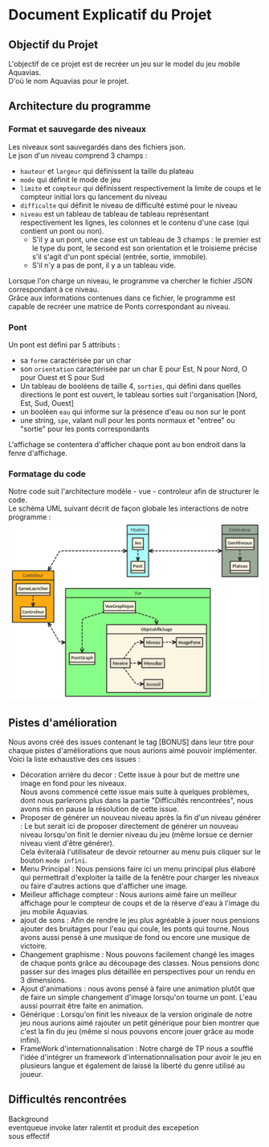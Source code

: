 # Document Explicatif du Projet

## Objectif du Projet
  
L'objectif de ce projet est de recréer un jeu sur le model du jeu mobile Aquavias.  
D'où le nom Aquavias pour le projet.  

## Architecture du programme

### Format et sauvegarde des niveaux
Les niveaux sont sauvegardés dans des fichiers json.  
Le json d'un niveau comprend 3 champs :  
  * `hauteur` et `largeur` qui définissent la taille du plateau  
  * `mode` qui définit le mode de jeu  
  * `limite` et `compteur` qui définissent respectivement la limite de coups et le compteur initial lors qu lancement du niveau  
  * `difficulte` qui définit le niveau de difficulté estimé pour le niveau  
  * `niveau` est un tableau de tableau de tableau représentant respectivement les lignes, les colonnes et le contenu d'une case (qui contient un pont ou non).  
    * S'il y a un pont, une case est un tableau de 3 champs : le premier est le type du pont, le second est son orientation et le troisieme précise s'il s'agit d'un pont spécial (entrée, sortie, immobile).  
    * S'il n'y a pas de pont, il y a un tableau vide.  

Lorsque l'on charge un niveau, le programme va chercher le fichier JSON correspondant à ce niveau.  
Grâce aux informations contenues dans ce fichier, le programme est capable de recréer une matrice de Ponts correspondant au niveau.
  
### Pont
Un pont est défini par 5 attributs :  
  * sa `forme` caractérisée par un char
  * son `orientation` caractérisée par un char E pour Est, N pour Nord, O pour Ouest et S pour Sud  
  * Un tableau de booléens de taille 4, `sorties`, qui défini dans quelles directions le pont est ouvert, le tableau sorties suit l'organisation [Nord, Est, Sud, Ouest]  
  * un booléen `eau` qui informe sur la présence d'eau ou non sur le pont
  * une string, `spe`, valant null pour les ponts normaux et "entree" ou "sortie" pour les ponts correspondants  

L'affichage se contentera d'afficher chaque pont au bon endroit dans la fenre d'affichage.  

### Formatage du code
Notre code suit l'architecture modèle - vue - controleur afin de structurer le code.  
Le schéma UML suivant décrit de façon globale les interactions de notre programme :  
![img](../resources/imgreadme/nomnoml.png)
  
## Pistes d'amélioration
  
Nous avons créé des issues contenant le tag [BONUS] dans leur titre pour chaque pistes d'améliorations que nous aurions aimé pouvoir implémenter.
Voici la liste exhaustive des ces issues :  
*  Décoration arrière du decor :  Cette issue à pour but de mettre une image en fond pour les niveaux.  
Nous avons commencé cette issue mais suite à quelques problèmes, dont nous parlerons plus dans la partie "Difficultés rencontrées", nous avons mis en pause la résolution de cette issue.  
*  Proposer de générer un nouveau niveau après la fin d'un niveau générer : Le but serait ici de proposer directement de générer un nouveau niveau lorsqu'on finit le dernier niveau du jeu (même lorsue ce dernier niveau vient d'être générer).  
Cela éviteraià l'utilisateur de devoir retourner au menu puis cliquer sur le bouton `mode infini`.
*  Menu Principal : Nous pensions faire ici un menu principal plus élaboré qui permettrait d'exploiter la taille de la fenêtre pour charger les niveaux ou faire d'autres actions que d'afficher une image.  
*  Meilleur affichage compteur : Nous aurions aimé faire un meilleur affichage pour le compteur de coups et de la réserve d'eau à l'image du jeu mobile Aquavias.  
*  ajout de sons : Afin de rendre le jeu plus agréable à jouer nous pensions ajouter des bruitages pour l'eau qui coule, les ponts qui tourne. Nous avons aussi pensé à une musique de fond ou encore une musique de victoire.  
*  Changement graphisme : Nous pouvons facilement changé les images de chaque ponts grâce au découpage des classes. Nous pensions donc passer sur des images plus détaillée en perspectives pour un rendu en 3 dimensions.  
*  Ajout d'animations : nous avons pensé à faire une animation plutôt que de faire un simple changement d'image lorsqu'on tourne un pont. L'eau aussi pourrait être faite en animation.  
*  Générique : Lorsqu'on finit les niveaux de la version originale de notre jeu nous aurions aimé rajouter un petit générique pour bien montrer que c'est la fin du jeu (même si nous pouvons encore jouer grâce au mode infini).  
*  FrameWork d'internationnalisation : Notre chargé de TP nous a soufflé l'idée d'intégrer un framework d'internationnalisation pour avoir le jeu en plusieurs langue et également de laissé la liberté du genre utilisé au joueur.


## Difficultés rencontrées  
  
Background  
eventqueue invoke later ralentit et produit des excepetion  
sous effectif  